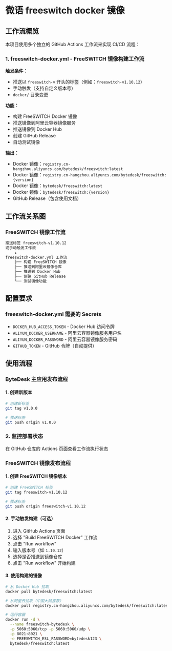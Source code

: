 # 微语 freeswitch docker 镜像

## 工作流概览

本项目使用多个独立的 GitHub Actions 工作流来实现 CI/CD 流程：

### 1. freeswitch-docker.yml - FreeSWITCH 镜像构建工作流

**触发条件：**

- 推送以 `freeswitch-v` 开头的标签（例如：`freeswitch-v1.10.12`）
- 手动触发（支持自定义版本号）
- `docker/` 目录变更

**功能：**

- 构建 FreeSWITCH Docker 镜像
- 推送镜像到阿里云容器镜像服务
- 推送镜像到 Docker Hub
- 创建 GitHub Release
- 自动测试镜像

**输出：**

- Docker 镜像：`registry.cn-hangzhou.aliyuncs.com/bytedesk/freeswitch:latest`
- Docker 镜像：`registry.cn-hangzhou.aliyuncs.com/bytedesk/freeswitch:{version}`
- Docker 镜像：`bytedesk/freeswitch:latest`
- Docker 镜像：`bytedesk/freeswitch:{version}`
- GitHub Release（包含使用文档）

## 工作流关系图

### FreeSWITCH 镜像工作流

```bash
推送标签 freeswitch-v1.10.12
或手动触发工作流
    ↓
freeswitch-docker.yml 工作流
    ├── 构建 FreeSWITCH 镜像
    ├── 推送到阿里云镜像仓库
    ├── 推送到 Docker Hub
    ├── 创建 GitHub Release
    └── 测试镜像功能
```

## 配置要求

### freeswitch-docker.yml 需要的 Secrets

- `DOCKER_HUB_ACCESS_TOKEN` - Docker Hub 访问令牌
- `ALIYUN_DOCKER_USERNAME` - 阿里云容器镜像服务用户名
- `ALIYUN_DOCKER_PASSWORD` - 阿里云容器镜像服务密码
- `GITHUB_TOKEN` - GitHub 令牌（自动提供）

## 使用流程

### ByteDesk 主应用发布流程

#### 1. 创建新版本

```bash
# 创建新标签
git tag v1.0.0

# 推送标签
git push origin v1.0.0
```

### 2. 监控部署状态

在 GitHub 仓库的 Actions 页面查看工作流执行状态

### FreeSWITCH 镜像发布流程

#### 1. 创建 FreeSWITCH 镜像版本

```bash
# 创建 FreeSWITCH 标签
git tag freeswitch-v1.10.12

# 推送标签
git push origin freeswitch-v1.10.12
```

#### 2. 手动触发构建（可选）

1. 进入 GitHub Actions 页面
2. 选择 "Build FreeSWITCH Docker" 工作流
3. 点击 "Run workflow"
4. 输入版本号（如 `1.10.12`）
5. 选择是否推送到镜像仓库
6. 点击 "Run workflow" 开始构建

#### 3. 使用构建的镜像

```bash
# 从 Docker Hub 拉取
docker pull bytedesk/freeswitch:latest

# 从阿里云拉取（中国大陆推荐）
docker pull registry.cn-hangzhou.aliyuncs.com/bytedesk/freeswitch:latest

# 运行容器
docker run -d \
  --name freeswitch-bytedesk \
  -p 5060:5060/tcp -p 5060:5060/udp \
  -p 8021:8021 \
  -e FREESWITCH_ESL_PASSWORD=bytedesk123 \
  bytedesk/freeswitch:latest
```

